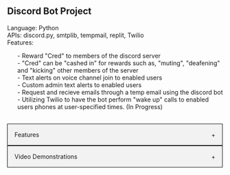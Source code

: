 <section id="About">
  <h1 style="font-weight: bold">Discord Bot Project </h1>
  Language: Python
  <br>
  APIs: discord.py, smtplib, tempmail, replit, Twilio
  <br>
  Features:
  <br>
  <ul>
     - Reward "Cred" to members of the discord server
    <br>
     - "Cred" can be "cashed in" for rewards such as, "muting", "deafening" and "kicking" other members of the server
    <br>
     - Text alerts on voice channel join to enabled users
    <br>
     - Custom admin text alerts to enabled users
    <br>
     - Request and recieve emails through a temp email using the discord bot
    <br>
     - Utilizing Twilio to have the bot perform "wake up" calls to enabled users phones at user-specified times. (In Progress)
    <br>
  </ul>
  </section>
 <br>
 <section id="Examples">
    <div class="accordion">
      <div class='accordion-header'>
        <div class="accordion-title">Features</div>
        <span class="accordion-icon">+</span>
      </div>
       <div class="accordion-content">
         <a href="https://i.imgur.com/2Upd0Eq.png">Give Cred </a>
        <br>
         <a href="https://i.imgur.com/wiZjboM.png"> Rewards </a>
        <br>
         <a href="https://i.imgur.com/rMoUJUo.png">Text Alerts </a>
        <br>
         <a href="https://i.imgur.com/FsgC44d.png">Temp Email </a>
      </div>
    </div>
        <div class="accordion">
      <div class='accordion-header'>
        <div class="accordion-title">Video Demonstrations</div>
        <span class="accordion-icon">+</span>
      </div>
       <div class="accordion-content">
         <a href="https://youtu.be/tUliYlRtDt4">Give Cred Demonstration </a>
        <br>
         <a href="https://youtu.be/9JL36dAr3Zc"> Rewards Demonstration </a>
        <br>
         <a href="https://youtu.be/bETXtH8jMWs">Text Alerts Demonstration </a>
        <br>
         <a href="https://youtu.be/yliNWhPObvA">Temp Email Demonstration </a>
      </div>
    </div>
  </section>
      
   <style>
  .accordion{
    max-width: 500px;
    border: 1px solid #000;
  }
  .accordion-header {
    display: flex;
    padding: 16px;
    cursor: pointer;
    background-color: #F2F2F2
  }
  .accordion-icon {
    width: 16px
    color: #C00
  }
  .accordion-content {
    padding: 16px;

  }
  .accordion-title {
    flex: 1;
  }
  .accordion-content {
    display: none;
  }
</style>

      
<script>
const accordionHeaders = document.getElementsByClassName('accordion-header');
const accordionContents = document.getElementsByClassName('accordion-content');
const accordionIcons = document.getElementsByClassName('accordion-icon');

for(let i=0; i < accordionHeaders.length; i++){
  accordionHeaders[i].addEventListener('click', () => {
    accordionContents[i].style.display = accordionContents[i].style.display == 'block' ? 'none' : 'block';
    accordionIcons[i].innerHTML = accordionContents[i].style.display == 'block' ? '-' : '+';

  })
}
</script>
      

  
      
  
  
    


